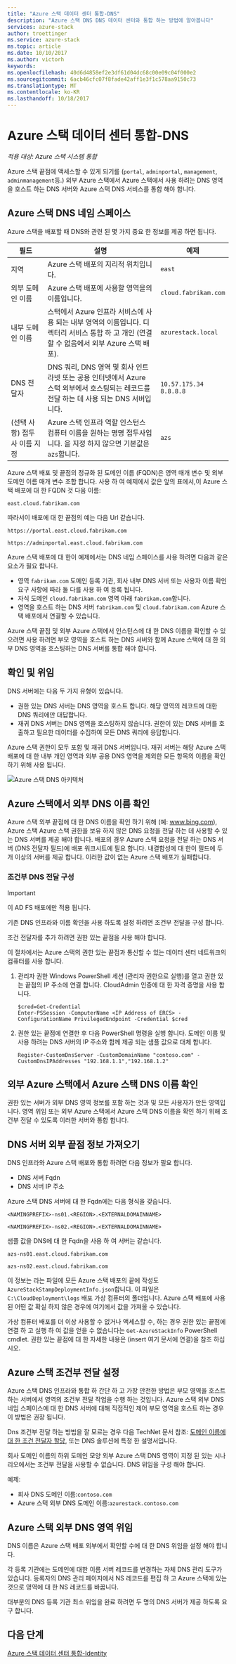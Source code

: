 ```yaml
---
title: "Azure 스택 데이터 센터 통합-DNS"
description: "Azure 스택 DNS DNS 데이터 센터와 통합 하는 방법에 알아봅니다"
services: azure-stack
author: troettinger
ms.service: azure-stack
ms.topic: article
ms.date: 10/10/2017
ms.author: victorh
keywords: 
ms.openlocfilehash: 40d6d4858ef2e3df61d04dc68c00e09c04f000e2
ms.sourcegitcommit: 6acb46cfc07f8fade42aff1e3f1c578aa9150c73
ms.translationtype: MT
ms.contentlocale: ko-KR
ms.lasthandoff: 10/18/2017
---
```

# <a name="azure-stack-datacenter-integration---dns"></a>Azure 스택 데이터 센터 통합-DNS

*적용 대상: Azure 스택 시스템 통합*

Azure 스택 끝점에 액세스할 수 있게 되기를 (`portal`, `adminportal`, `management`, `adminmanagement`등.)  외부 Azure 스택에서 Azure 스택에서 사용 하려는 DNS 영역을 호스트 하는 DNS 서버와 Azure 스택 DNS 서비스를 통합 해야 합니다.

## <a name="azure-stack-dns-namespace"></a>Azure 스택 DNS 네임 스페이스
Azure 스택을 배포할 때 DNS와 관련 된 몇 가지 중요 한 정보를 제공 하면 됩니다.


|필드  |설명  |예제|
|---------|---------|---------|
|지역|Azure 스택 배포의 지리적 위치입니다.|`east`|
|외부 도메인 이름|Azure 스택 배포에 사용할 영역을의 이름입니다.|`cloud.fabrikam.com`|
|내부 도메인 이름|스택에서 Azure 인프라 서비스에 사용 되는 내부 영역의 이름입니다.  디렉터리 서비스 통합 하 고 개인 (연결할 수 없음에서 외부 Azure 스택 배포).|`azurestack.local`|
|DNS 전달자|DNS 쿼리, DNS 영역 및 회사 인트라넷 또는 공용 인터넷에서 Azure 스택 외부에서 호스팅되는 레코드를 전달 하는 데 사용 되는 DNS 서버입니다.|`10.57.175.34`<br>`8.8.8.8`|
|(선택 사항) 접두사 이름 지정|Azure 스택 인프라 역할 인스턴스 컴퓨터 이름을 원하는 명명 접두사입니다.  을 지정 하지 않으면 기본값은 `azs`합니다.|`azs`|

Azure 스택 배포 및 끝점의 정규화 된 도메인 이름 (FQDN)은 영역 매개 변수 및 외부 도메인 이름 매개 변수 조합 합니다. 사용 하 여 예제에서 값은 앞의 표에서,이 Azure 스택 배포에 대 한 FQDN 것 다음 이름:

`east.cloud.fabrikam.com`

따라서이 배포에 대 한 끝점의 예는 다음 Url 같습니다.

`https://portal.east.cloud.fabrikam.com`

`https://adminportal.east.cloud.fabrikam.com`

Azure 스택 배포에 대 한이 예제에서는 DNS 네임 스페이스를 사용 하려면 다음과 같은 요소가 필요 합니다.

- 영역 `fabrikam.com` 도메인 등록 기관, 회사 내부 DNS 서버 또는 사용자 이름 확인 요구 사항에 따라 둘 다를 사용 하 여 등록 됩니다.
- 자식 도메인 `cloud.fabrikam.com` 영역 아래 `fabrikam.com`합니다.
- 영역을 호스트 하는 DNS 서버 `fabrikam.com` 및 `cloud.fabrikam.com` Azure 스택 배포에서 연결할 수 있습니다.

Azure 스택 끝점 및 외부 Azure 스택에서 인스턴스에 대 한 DNS 이름을 확인할 수 있으려면 사용 하려면 부모 영역을 호스트 하는 DNS 서버와 함께 Azure 스택에 대 한 외부 DNS 영역을 호스팅하는 DNS 서버를 통합 해야 합니다.


## <a name="resolution-and-delegation"></a>확인 및 위임

DNS 서버에는 다음 두 가지 유형이 있습니다.

- 권한 있는 DNS 서버는 DNS 영역을 호스트 합니다. 해당 영역의 레코드에 대한 DNS 쿼리에만 대답합니다.
- 재귀 DNS 서버는 DNS 영역을 호스팅하지 않습니다. 권한이 있는 DNS 서버를 호출하고 필요한 데이터를 수집하여 모든 DNS 쿼리에 응답합니다.

Azure 스택 권한이 모두 포함 및 재귀 DNS 서버입니다. 재귀 서버는 해당 Azure 스택 배포에 대 한 내부 개인 영역과 외부 공용 DNS 영역을 제외한 모든 항목의 이름을 확인 하기 위해 사용 됩니다. 

![Azure 스택 DNS 아키텍처](media/azure-stack-integrate-dns/Integrate-DNS-01.png)

## <a name="resolving-external-dns-names-from-azure-stack"></a>Azure 스택에서 외부 DNS 이름 확인

Azure 스택 외부 끝점에 대 한 DNS 이름을 확인 하기 위해 (예: www.bing.com), Azure 스택 Azure 스택 권한을 보유 하지 않은 DNS 요청을 전달 하는 데 사용할 수 있는 DNS 서버를 제공 해야 합니다. 배포의 경우 Azure 스택 요청을 전달 하는 DNS 서버 (DNS 전달자 필드)에 배포 워크시트에 필요 합니다. 내결함성에 대 한이 필드에 두 개 이상의 서버를 제공 합니다. 이러한 값이 없는 Azure 스택 배포가 실패합니다.

### <a name="configure-conditional-dns-forwarding"></a>조건부 DNS 전달 구성

> [!IMPORTANT]
> 이 AD FS 배포에만 적용 됩니다.

기존 DNS 인프라와 이름 확인을 사용 하도록 설정 하려면 조건부 전달을 구성 합니다.

조건 전달자를 추가 하려면 권한 있는 끝점을 사용 해야 합니다.

이 절차에서는 Azure 스택의 권한 있는 끝점과 통신할 수 있는 데이터 센터 네트워크의 컴퓨터를 사용 합니다.

1. 관리자 권한 Windows PowerShell 세션 (관리자 권한으로 실행)를 열고 권한 있는 끝점의 IP 주소에 연결 합니다. CloudAdmin 인증에 대 한 자격 증명을 사용 합니다.

   ```
   $cred=Get-Credential 
   Enter-PSSession -ComputerName <IP Address of ERCS> -ConfigurationName PrivilegedEndpoint -Credential $cred
   ```

2. 권한 있는 끝점에 연결한 후 다음 PowerShell 명령을 실행 합니다. 도메인 이름 및 사용 하려는 DNS 서버의 IP 주소와 함께 제공 되는 샘플 값으로 대체 합니다.

   ```
   Register-CustomDnsServer -CustomDomainName "contoso.com" -CustomDnsIPAddresses "192.168.1.1","192.168.1.2"
   ```

## <a name="resolving-azure-stack-dns-names-from-outside-azure-stack"></a>외부 Azure 스택에서 Azure 스택 DNS 이름 확인
권한 있는 서버가 외부 DNS 영역 정보를 포함 하는 것과 및 모든 사용자가 만든 영역입니다. 영역 위임 또는 외부 Azure 스택에서 Azure 스택 DNS 이름을 확인 하기 위해 조건부 전달 수 있도록 이러한 서버와 통합 합니다.

## <a name="get-dns-server-external-endpoint-information"></a>DNS 서버 외부 끝점 정보 가져오기

DNS 인프라와 Azure 스택 배포와 통합 하려면 다음 정보가 필요 합니다.

- DNS 서버 Fqdn
- DNS 서버 IP 주소

Azure 스택 DNS 서버에 대 한 Fqdn에는 다음 형식을 갖습니다.

`<NAMINGPREFIX>-ns01.<REGION>.<EXTERNALDOMAINNAME>`

`<NAMINGPREFIX>-ns02.<REGION>.<EXTERNALDOMAINNAME>`

샘플 값을 DNS에 대 한 Fqdn을 사용 하 여 서버는 같습니다.

`azs-ns01.east.cloud.fabrikam.com`

`azs-ns02.east.cloud.fabrikam.com`


이 정보는 라는 파일에 모든 Azure 스택 배포의 끝에 작성도 `AzureStackStampDeploymentInfo.json`합니다. 이 파일은 `C:\CloudDeployment\logs` 배포 가상 컴퓨터의 폴더입니다. Azure 스택 배포에 사용 된 어떤 값 확실 하지 않은 경우에 여기에서 값을 가져올 수 있습니다.

가상 컴퓨터 배포를 더 이상 사용할 수 없거나 액세스할 수, 하는 경우 권한 있는 끝점에 연결 하 고 실행 하 여 값을 얻을 수 없습니다는 `Get-AzureStackInfo` PowerShell cmdlet. 권한 있는 끝점에 대 한 자세한 내용은 (insert 여기 문서에 연결)을 참조 하십시오.

## <a name="setting-up-conditional-forwarding-to-azure-stack"></a>Azure 스택 조건부 전달 설정

Azure 스택 DNS 인프라와 통합 하 간단 하 고 가장 안전한 방법은 부모 영역을 호스트 하는 서버에서 영역의 조건부 전달 작업을 수행 하는 것입니다. Azure 스택 외부 DNS 네임 스페이스에 대 한 DNS 서버에 대해 직접적인 제어 부모 영역을 호스트 하는 경우이 방법은 권장 됩니다.

Dns 조건부 전달 하는 방법을 잘 모르는 경우 다음 TechNet 문서 참조: [도메인 이름에 대 한 조건 전달자 할당](https://technet.microsoft.com/library/cc794735), 또는 DNS 솔루션에 특정 한 설명서입니다.

회사 도메인 이름의 하위 도메인 모양 외부 Azure 스택 DNS 영역이 지정 된 있는 시나리오에서는 조건부 전달을 사용할 수 없습니다. DNS 위임을 구성 해야 합니다.

예제:

- 회사 DNS 도메인 이름:`contoso.com`
- Azure 스택 외부 DNS 도메인 이름:`azurestack.contoso.com`

## <a name="delegating-the-external-dns-zone-to-azure-stack"></a>Azure 스택 외부 DNS 영역 위임

DNS 이름은 Azure 스택 배포 외부에서 확인할 수에 대 한 DNS 위임을 설정 해야 합니다.

각 등록 기관에는 도메인에 대한 이름 서버 레코드를 변경하는 자체 DNS 관리 도구가 있습니다. 등록자의 DNS 관리 페이지에서 NS 레코드를 편집 하 고 Azure 스택에 있는 것으로 영역에 대 한 NS 레코드를 바꿉니다.

대부분의 DNS 등록 기관 최소 위임을 완료 하려면 두 명의 DNS 서버가 제공 하도록 요구 합니다.

## <a name="next-steps"></a>다음 단계

[Azure 스택 데이터 센터 통합-Identity](azure-stack-integrate-identity.md)
